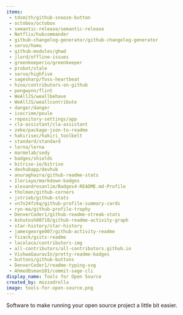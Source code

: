 ```yaml
---
items:
 - tdsmith/github-snooze-button
 - octobox/octobox
 - semantic-release/semantic-release
 - Netflix/hubcommander
 - github-changelog-generator/github-changelog-generator
 - servo/homu
 - github-modules/ghwd
 - jlord/offline-issues
 - greenkeeperio/greenkeeper
 - probot/stale
 - servo/highfive
 - sagesharp/foss-heartbeat
 - hzoo/contributors-on-github
 - pengwynn/flint
 - WeAllJS/weallbehave
 - WeAllJS/weallcontribute
 - danger/danger
 - icecrime/poule
 - repository-settings/app
 - cla-assistant/cla-assistant
 - zeke/package-json-to-readme
 - hakirisec/hakiri_toolbelt
 - standard/standard
 - lerna/lerna
 - marmelab/sedy
 - badges/shields
 - bitrise-io/bitrise
 - devhubapp/devhub
 - anuraghazra/github-readme-stats
 - Ileriayo/markdown-badges
 - alexandresanlim/Badges4-README.md-Profile
 - tholman/github-corners
 - jstrieb/github-stats
 - vn7n24fzkq/github-profile-summary-cards
 - ryo-ma/github-profile-trophy
 - DenverCoder1/github-readme-streak-stats
 - Ashutosh00710/github-readme-activity-graph
 - star-history/star-history
 - jamesgeorge007/github-activity-readme
 - Yizack/gists-readme
 - lacolaco/contributors-img
 - all-contributors/all-contributors.github.io
 - VishwaGauravIn/pretty-readme-badges
 - buttons/github-buttons
 - DenverCoder1/readme-typing-svg
 - AhmedOsman101/commit-sage-cli
display_name: Tools for Open Source
created_by: mozzadrella
image: tools-for-open-source.png
---
```

Software to make running your open source project a little bit easier.
